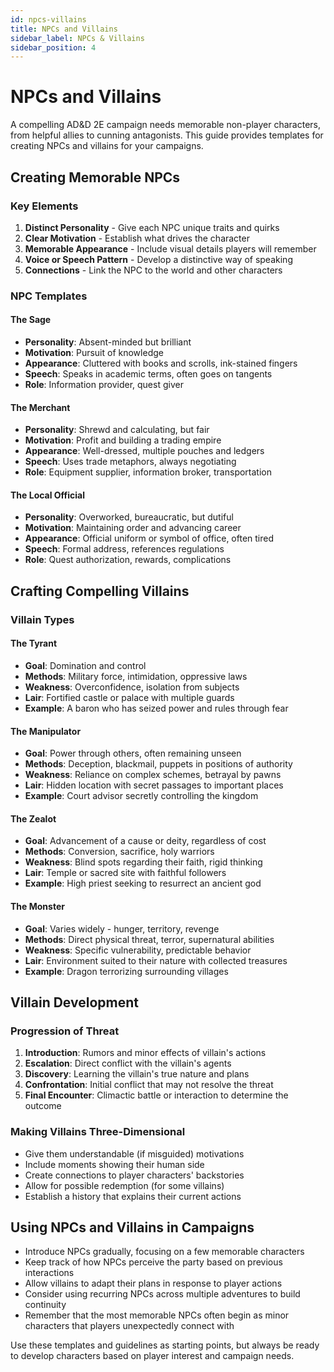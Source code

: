 ```yaml
---
id: npcs-villains
title: NPCs and Villains
sidebar_label: NPCs & Villains
sidebar_position: 4
---
```


# NPCs and Villains

A compelling AD&D 2E campaign needs memorable non-player characters, from helpful allies to cunning antagonists. This guide provides templates for creating NPCs and villains for your campaigns.

## Creating Memorable NPCs

### Key Elements

1. **Distinct Personality** - Give each NPC unique traits and quirks
2. **Clear Motivation** - Establish what drives the character
3. **Memorable Appearance** - Include visual details players will remember
4. **Voice or Speech Pattern** - Develop a distinctive way of speaking
5. **Connections** - Link the NPC to the world and other characters

### NPC Templates

#### The Sage

- **Personality**: Absent-minded but brilliant
- **Motivation**: Pursuit of knowledge
- **Appearance**: Cluttered with books and scrolls, ink-stained fingers
- **Speech**: Speaks in academic terms, often goes on tangents
- **Role**: Information provider, quest giver

#### The Merchant

- **Personality**: Shrewd and calculating, but fair
- **Motivation**: Profit and building a trading empire
- **Appearance**: Well-dressed, multiple pouches and ledgers
- **Speech**: Uses trade metaphors, always negotiating
- **Role**: Equipment supplier, information broker, transportation

#### The Local Official

- **Personality**: Overworked, bureaucratic, but dutiful
- **Motivation**: Maintaining order and advancing career
- **Appearance**: Official uniform or symbol of office, often tired
- **Speech**: Formal address, references regulations
- **Role**: Quest authorization, rewards, complications

## Crafting Compelling Villains

### Villain Types

#### The Tyrant

- **Goal**: Domination and control
- **Methods**: Military force, intimidation, oppressive laws
- **Weakness**: Overconfidence, isolation from subjects
- **Lair**: Fortified castle or palace with multiple guards
- **Example**: A baron who has seized power and rules through fear

#### The Manipulator

- **Goal**: Power through others, often remaining unseen
- **Methods**: Deception, blackmail, puppets in positions of authority
- **Weakness**: Reliance on complex schemes, betrayal by pawns
- **Lair**: Hidden location with secret passages to important places
- **Example**: Court advisor secretly controlling the kingdom

#### The Zealot

- **Goal**: Advancement of a cause or deity, regardless of cost
- **Methods**: Conversion, sacrifice, holy warriors
- **Weakness**: Blind spots regarding their faith, rigid thinking
- **Lair**: Temple or sacred site with faithful followers
- **Example**: High priest seeking to resurrect an ancient god

#### The Monster

- **Goal**: Varies widely - hunger, territory, revenge
- **Methods**: Direct physical threat, terror, supernatural abilities
- **Weakness**: Specific vulnerability, predictable behavior
- **Lair**: Environment suited to their nature with collected treasures
- **Example**: Dragon terrorizing surrounding villages

## Villain Development

### Progression of Threat

1. **Introduction**: Rumors and minor effects of villain's actions
2. **Escalation**: Direct conflict with the villain's agents
3. **Discovery**: Learning the villain's true nature and plans
4. **Confrontation**: Initial conflict that may not resolve the threat
5. **Final Encounter**: Climactic battle or interaction to determine the outcome

### Making Villains Three-Dimensional

- Give them understandable (if misguided) motivations
- Include moments showing their human side
- Create connections to player characters' backstories
- Allow for possible redemption (for some villains)
- Establish a history that explains their current actions

## Using NPCs and Villains in Campaigns

- Introduce NPCs gradually, focusing on a few memorable characters
- Keep track of how NPCs perceive the party based on previous interactions
- Allow villains to adapt their plans in response to player actions
- Consider using recurring NPCs across multiple adventures to build continuity
- Remember that the most memorable NPCs often begin as minor characters that players unexpectedly connect with

Use these templates and guidelines as starting points, but always be ready to develop characters based on player interest and campaign needs.
